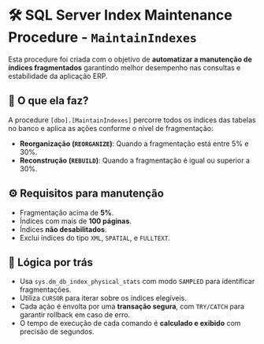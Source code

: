 # 🛠️ SQL Server Index Maintenance Procedure - `MaintainIndexes`

Esta procedure foi criada com o objetivo de **automatizar a manutenção de índices fragmentados**  garantindo melhor desempenho nas consultas e estabilidade da aplicação ERP.

## 📌 O que ela faz?

A procedure `[dbo].[MaintainIndexes]` percorre todos os índices das tabelas no banco e aplica as ações conforme o nível de fragmentação:

- **Reorganização (`REORGANIZE`)**: Quando a fragmentação está entre 5% e 30%.
- **Reconstrução (`REBUILD`)**: Quando a fragmentação é igual ou superior a 30%.

## ⚙️ Requisitos para manutenção

- Fragmentação acima de **5%**.
- Índices com mais de **100 páginas**.
- Índices **não desabilitados**.
- Exclui índices do tipo `XML`, `SPATIAL`, e `FULLTEXT`.

## 🧠 Lógica por trás

- Usa `sys.dm_db_index_physical_stats` com modo `SAMPLED` para identificar fragmentações.
- Utiliza `CURSOR` para iterar sobre os índices elegíveis.
- Cada ação é envolta por uma **transação segura**, com `TRY/CATCH` para garantir rollback em caso de erro.
- O tempo de execução de cada comando é **calculado e exibido** com precisão de segundos.


